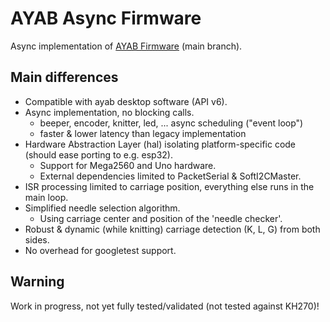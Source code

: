 # AYAB Async Firmware
Async implementation of [AYAB Firmware](https://github.com/AllYarnsAreBeautiful/ayab-firmware) (main branch).
## Main differences
- Compatible with ayab desktop software (API v6).
- Async implementation, no blocking calls.
   - beeper, encoder, knitter, led, ... async scheduling ("event loop")
   - faster & lower latency than legacy implementation
- Hardware Abstraction Layer (hal) isolating platform-specific code (should ease porting to e.g. esp32).
   - Support for Mega2560 and Uno hardware.
   - External dependencies limited to PacketSerial & SoftI2CMaster.
- ISR processing limited to carriage position, everything else runs in the main loop.
- Simplified needle selection algorithm.
   - Using carriage center and position of the 'needle checker'.
- Robust & dynamic (while knitting) carriage detection (K, L, G) from both sides.
- No overhead for googletest support.

## Warning
Work in progress, not yet fully tested/validated (not tested against KH270)!
